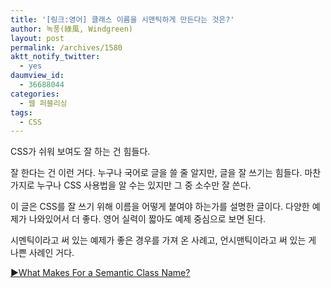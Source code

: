 ```yaml
---
title: '[링크:영어] 클래스 이름을 시맨틱하게 만든다는 것은?'
author: 녹풍(綠風, Windgreen)
layout: post
permalink: /archives/1580
aktt_notify_twitter:
  - yes
daumview_id:
  - 36688044
categories:
  - 웹 퍼블리싱
tags:
  - CSS
---
```

CSS가 쉬워 보여도 잘 하는 건 힘들다. 

잘 한다는 건 이런 거다. 누구나 국어로 글을 쓸 줄 알지만, 글을 잘 쓰기는 힘들다. 마찬가지로 누구나 CSS 사용법을 알 수는 있지만 그 중 소수만 잘 쓴다. 

이 글은 CSS를 잘 쓰기 위해 이름을 어떻게 붙여야 하는가를 설명한 글이다. 다양한 예제가 나와있어서 더 좋다. 영어 실력이 짧아도 예제 중심으로 보면 된다. 

시멘틱이라고 써 있는 예제가 좋은 경우를 가져 온 사례고, 언시맨틱이라고 써 있는 게 나쁜 사례인 거다. 

[▶What Makes For a Semantic Class Name?][1]

 [1]: http://css-tricks.com/13423-semantic-class-names/